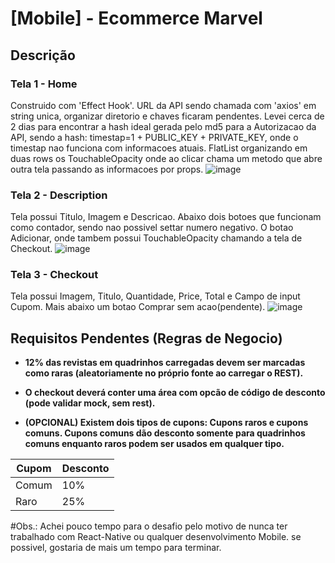 # [Mobile] - Ecommerce Marvel 

## Descrição 
### Tela 1 - Home
Construido com 'Effect Hook'.
URL da API sendo chamada com 'axios' em string unica, organizar diretorio e chaves ficaram pendentes.
Levei cerca de 2 dias para encontrar a hash ideal gerada pelo md5 para a Autorizacao da API, sendo a hash: timestap=1 + PUBLIC_KEY + PRIVATE_KEY, onde o timestap nao funciona com informacoes atuais.
FlatList organizando em duas rows os TouchableOpacity onde ao clicar chama um metodo que abre outra tela passando as informacoes por props.
![image](https://user-images.githubusercontent.com/17026031/132622280-d1b2d6ce-a4bd-496e-a6de-1492eae0e146.png)

### Tela 2 - Description
Tela possui Titulo, Imagem e Descricao.
Abaixo dois botoes que funcionam como contador, sendo nao possivel settar numero negativo.
O botao Adicionar, onde tambem possui TouchableOpacity chamando a tela de Checkout.
![image](https://user-images.githubusercontent.com/17026031/132622344-b965dbb3-78a8-40eb-b378-14ec33c21c16.png)

### Tela 3 - Checkout
Tela possui Imagem, Titulo, Quantidade, Price, Total e Campo de input Cupom.
Mais abaixo um botao Comprar sem acao(pendente).
![image](https://user-images.githubusercontent.com/17026031/132622460-867d9936-5e3c-4dfb-a27a-011d62421cff.png)

## Requisitos Pendentes (Regras de Negocio)

* **12% das revistas em quadrinhos carregadas devem ser marcadas como raras (aleatoriamente no próprio fonte ao carregar o REST).**

* **O checkout deverá conter uma área com opcão de código de desconto (pode validar mock, sem rest).**

* **(OPCIONAL) Existem dois tipos de cupons: Cupons raros e cupons comuns. Cupons comuns dão desconto somente para quadrinhos comuns enquanto raros podem ser usados em qualquer tipo.**

 | Cupom| Desconto|
 |-----------|----------|
 | Comum | 10% |
 | Raro | 25% |


#Obs.: Achei pouco tempo para o desafio pelo motivo de nunca ter trabalhado com React-Native ou qualquer desenvolvimento Mobile. se possivel, gostaria de mais um tempo para terminar.


